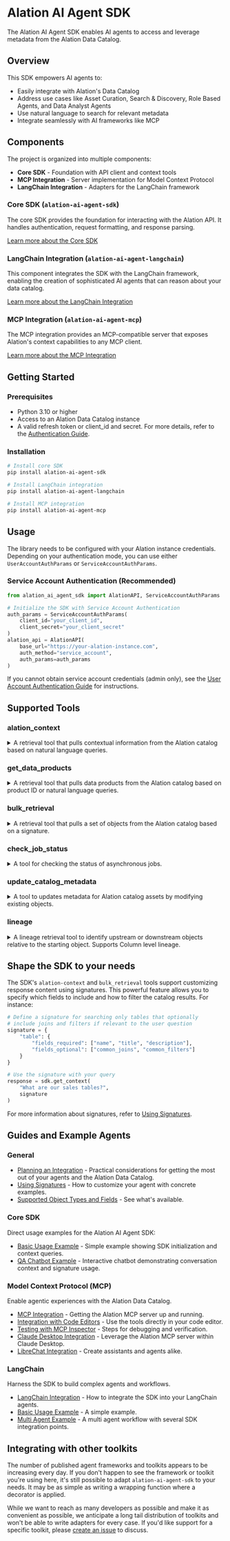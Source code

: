 # Alation AI Agent SDK

The Alation AI Agent SDK enables AI agents to access and leverage metadata from the Alation Data Catalog.

## Overview

This SDK empowers AI agents to:

- Easily integrate with Alation's Data Catalog
- Address use cases like Asset Curation, Search & Discovery, Role Based Agents, and Data Analyst Agents
- Use natural language to search for relevant metadata
- Integrate seamlessly with AI frameworks like MCP

## Components

The project is organized into multiple components:

- **Core SDK** - Foundation with API client and context tools
- **MCP Integration** - Server implementation for Model Context Protocol
- **LangChain Integration** - Adapters for the LangChain framework


### Core SDK (`alation-ai-agent-sdk`)

The core SDK provides the foundation for interacting with the Alation API. It handles authentication, request formatting, and response parsing.

[Learn more about the Core SDK](https://github.com/Alation/alation-ai-agent-sdk/tree/main/python/core-sdk/)

### LangChain Integration (`alation-ai-agent-langchain`)

This component integrates the SDK with the LangChain framework, enabling the creation of sophisticated AI agents that can reason about your data catalog.

[Learn more about the LangChain Integration](https://github.com/Alation/alation-ai-agent-sdk/tree/main/python/dist-langchain/)

### MCP Integration (`alation-ai-agent-mcp`)

The MCP integration provides an MCP-compatible server that exposes Alation's context capabilities to any MCP client.

[Learn more about the MCP Integration](https://github.com/Alation/alation-ai-agent-sdk/tree/main/python/dist-mcp/)

## Getting Started

### Prerequisites

- Python 3.10 or higher
- Access to an Alation Data Catalog instance
- A valid refresh token or client_id and secret. For more details, refer to the [Authentication Guide](https://github.com/Alation/alation-ai-agent-sdk/blob/main/guides/authentication.md).

### Installation

```bash
# Install core SDK
pip install alation-ai-agent-sdk

# Install LangChain integration
pip install alation-ai-agent-langchain

# Install MCP integration
pip install alation-ai-agent-mcp
```

## Usage

The library needs to be configured with your Alation instance credentials. Depending on your authentication mode, you can use either `UserAccountAuthParams` or `ServiceAccountAuthParams`.


### Service Account Authentication (Recommended)
```python
from alation_ai_agent_sdk import AlationAPI, ServiceAccountAuthParams

# Initialize the SDK with Service Account Authentication
auth_params = ServiceAccountAuthParams(
    client_id="your_client_id",
    client_secret="your_client_secret"
)
alation_api = AlationAPI(
    base_url="https://your-alation-instance.com",
    auth_method="service_account",
    auth_params=auth_params
)
```

If you cannot obtain service account credentials (admin only), see the [User Account Authentication Guide](https://github.com/Alation/alation-ai-agent-sdk/blob/main/guides/authentication.md#user-account-authentication) for instructions.

## Supported Tools

### alation_context

<details>
<summary>
A retrieval tool that pulls contextual information from the Alation catalog based on natural language queries.
</summary>

<br />

**Functionality**
- Accepts user questions in natural language
- Performs query rewrites to optimize search results
- Returns relevant catalog data in JSON format
- Can return multiple object types in a single response

**Usage**

```python
response = alation_ai_sdk.get_context(
    "What certified data set is used to make decisions on providing credit for customers?"
)
```

**Input Parameters**
- `question` (string): The natural language query
- `signature` (optional dict): The configuration controlling which objects and their fields

**Returns**
- JSON-formatted response of relevant catalog objects
</details>

### get_data_products
<details>
<summary>
A retrieval tool that pulls data products from the Alation catalog based on product ID or natural language queries.
</summary>

<br />

**Functionality**
- Accepts product IDs for direct lookup
- Accepts user queries in natural language for discovery
- Returns relevant data products in JSON format
- Can return single or multiple results

**Usage**
```python
response = alation_ai_sdk.get_data_products(
    "12345"  # Example product ID
)

response = alation_ai_sdk.get_data_products(
    "Show me all data products related to sales"
)
```

**Input Parameters**
- `product_id` (string, optional): The ID of the product for direct lookup
- `query` (string, optional): A natural language query to discover data products

**Returns**
- JSON-formatted response of relevant data products

</details>

### bulk_retrieval
<details>
<summary>
A retrieval tool that pulls a set of objects from the Alation catalog based on a signature.
</summary>

<br />

**Functionality**
- Retrieve catalog objects without conversational queries.
- Useful for having an LLM decide which items to use from a larger set.
- Accepts a signature defining which objects and the fields required.
- Returns relevant catalog data in JSON format
- Can return multiple object types in a single response

**Usage**
```python
# Get tables from a specific datasource
bulk_signature = {
    "table": {
        "fields_required": ["name", "description", "columns"],
        "search_filters": {
            "fields": {"ds": [123]}  # Specific datasource
        },
        "limit": 100,
        "child_objects": {
            "columns": {
                "fields": ["name", "data_type", "description"]
            }
        }
    }
}

response = sdk.bulk_retrieval(signature=bulk_signature)
```

**Input Parameters**
- `signature` (dict): The configuration controlling which objects and their fields

**Returns**
- JSON-formatted response of relevant data products

</details>

### check_job_status

<details>
<summary>
A tool for checking the status of asynchronous jobs.
</summary>

<br />

**Functionality**
- Used to monitor progress and completion of async jobs.
- Accepts a job id
- Returns the job detail object included status

**Input Parameters**
- `job_id` (int): The identifier of the asychronous job.

**Returns**
- JSON-formatted response of the job details

</details>

### update_catalog_metadata

<details>
<summary>
A tool to updates metadata for Alation catalog assets by modifying existing objects.
</summary>

<br />

**Supported object types**
- `glossary_term`: Individual glossary terms (corresponds to document objects)
- `glossary_v3`: Glossary collections (corresponds to doc-folder objects, i.e., Document Hubs)

**Functionality**
- Creates an async job that updates one or more object field values.

**Input Parameters**
- A list of objects to be updated which include the `id`, `otype`, `field_id`, and the new `value`.

**Returns**
- validation error (dict) A dictionary containing a "error" value.
- on success (dict) A dictionary containing a "job_id" value.

</details>

### lineage

<details>
<summary>
A lineage retrieval tool to identify upstream or downstream objects relative to the starting object. Supports Column level lineage.
</summary>

<br />

**NOTE**: This BETA feature must be enabled on the Alation instance. Please contact Alation support to do this. Additionally, the lineage tool within the SDK must be explicitly enabled.

**Functionality**
- Access the object's upstream or downstream lineage.
- Graph is filterable by object type.
- Helpful for root cause and impact analysis
- Enables custom field value propagation

**Input Parameters**
- `root_node` (dict) The starting object. Must contain `id` and `otype`.
- `direction` (upsteam|downstream) The direction to resolve the lineage graph from.
- `limit` (optional int) Defaults to 1,000.
- `batch_size` (optional int) Defaults to 1,000.
- `max_depth` (optional int) The maximumn depth to transerve of the graph. Defaults to 10.
- `allowed_otypes` (optional string[]) Controls which types of nodes are allowed in the graph.
- `pagination` (optional dict) Contains information about the request including cursor identifier.
- `show_temporal_objects` (optional bool) Defaults to false.
- `design_time` (optional 1,2,3) 1 for design time objects. 2 for run time objects. 3 for both design and run time objects.
- `excluded_schema_ids` (optional int[]) Remove nodes if they belong to these schemas.
- `time_from` (optional timestamp w/o timezone) Controls the start point of a time period.
- `time_to` (optional timestamp w/o timezone) Controls the ending point of a time period.

**Returns**
- (dict) An object containing the lineage graph, the direction, and any pagination values.
</details>


## Shape the SDK to your needs

The SDK's `alation-context` and `bulk_retrieval` tools support customizing response content using signatures. This powerful feature allows you to specify which fields to include and how to filter the catalog results. For instance:

```python
# Define a signature for searching only tables that optionally
# include joins and filters if relevant to the user question
signature = {
    "table": {
        "fields_required": ["name", "title", "description"],
        "fields_optional": ["common_joins", "common_filters"]
    }
}

# Use the signature with your query
response = sdk.get_context(
    "What are our sales tables?",
    signature
)
```

For more information about signatures, refer to [Using Signatures](https://github.com/Alation/alation-ai-agent-sdk/tree/main/guides/signature.md).

## Guides and Example Agents

### General
- [Planning an Integration](https://github.com/Alation/alation-ai-agent-sdk/tree/main/guides/planning.md) - Practical considerations for getting the most out of your agents and the Alation Data Catalog.
- [Using Signatures](https://github.com/Alation/alation-ai-agent-sdk/tree/main/guides/signature.md) - How to customize your agent with concrete examples.
- [Supported Object Types and Fields](https://developer.alation.com/dev/docs/guide-to-aggregated-context-api-beta#supported-object-types-and-object-type-fields) - See what's available.

### Core SDK

Direct usage examples for the Alation AI Agent SDK:
- [Basic Usage Example](https://github.com/Alation/alation-ai-agent-sdk/tree/main/python/core-sdk/examples/basic_usage/) - Simple example showing SDK initialization and context queries.
- [QA Chatbot Example](https://github.com/Alation/alation-ai-agent-sdk/tree/main/python/core-sdk/examples/qa_chatbot/) - Interactive chatbot demonstrating conversation context and signature usage.

### Model Context Protocol (MCP)

Enable agentic experiences with the Alation Data Catalog.

- [MCP Integration](https://github.com/Alation/alation-ai-agent-sdk/tree/main/guides/mcp/) - Getting the Alation MCP server up and running.
- [Integration with Code Editors](https://github.com/Alation/alation-ai-agent-sdk/tree/main/guides/mcp/code_editors.md) - Use the tools directly in your code editor.
- [Testing with MCP Inspector](https://github.com/Alation/alation-ai-agent-sdk/tree/main/guides/mcp/testing_with_mcp_inspector.md) - Steps for debugging and verification.
- [Claude Desktop Integration](https://github.com/Alation/alation-ai-agent-sdk/tree/main/guides/mcp/claude_desktop.md) - Leverage the Alation MCP server within Claude Desktop.
- [LibreChat Integration](https://github.com/Alation/alation-ai-agent-sdk/tree/main/guides/mcp/librechat.md) - Create assistants and agents alike.

### LangChain

Harness the SDK to build complex agents and workflows.
- [LangChain Integration](https://github.com/Alation/alation-ai-agent-sdk/tree/main/python/dist-langchain/) - How to integrate the SDK into your LangChain agents.
- [Basic Usage Example](https://github.com/Alation/alation-ai-agent-sdk/tree/main/python/dist-langchain/examples/basic_usage/) - A simple example.
- [Multi Agent Example](https://github.com/Alation/alation-ai-agent-sdk/tree/main/python/dist-langchain/examples/multi_agent_return_eligibility/) - A multi agent workflow with several SDK integration points.

## Integrating with other toolkits

The number of published agent frameworks and toolkits appears to be increasing every day. If you don't happen to see the framework or toolkit you're using here, it's still possible to adapt `alation-ai-agent-sdk` to your needs. It may be as simple as writing a wrapping function where a decorator is applied.

While we want to reach as many developers as possible and make it as convenient as possible, we anticipate a long tail distribution of toolkits and won't be able to write adapters for every case. If you'd like support for a specific toolkit, please [create an issue](https://github.com/Alation/alation-ai-agent-sdk/issues) to discuss.
